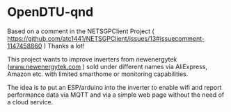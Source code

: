# OpenDTU-qnd

Based on a comment in the NETSGPClient Project ( https://github.com/atc1441/NETSGPClient/issues/13#issuecomment-1147458860 ) Thanks a lot!

This project wants to improve inverters from newenergytek (www.newenergytek.com ) sold under different names via AliExpress, Amazon etc. with limited smarthome or monitoring capabilities.

The idea is to put an ESP/arduino into the inverter to enable wifi and report performance data via MQTT and via a simple web page without the need of a cloud service.
